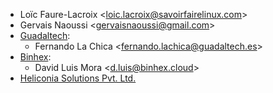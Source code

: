 - Loïc Faure-Lacroix \<<loic.lacroix@savoirfairelinux.com>\>
- Gervais Naoussi \<<gervaisnaoussi@gmail.com>\>
- [Guadaltech](https://www.guadaltech.es):
  - Fernando La Chica \<<fernando.lachica@guadaltech.es>\>
- [Binhex](https://binhex.cloud//com):
  - David Luis Mora \<<d.luis@binhex.cloud>\>
- [Heliconia Solutions Pvt. Ltd.](https://www.heliconia.io)
